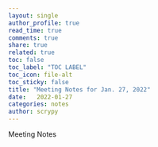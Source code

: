 ```yaml
---
layout: single
author_profile: true
read_time: true
comments: true
share: true
related: true
toc: false
toc_label: "TOC LABEL"
toc_icon: file-alt
toc_sticky: false
title: "Meeting Notes for Jan. 27, 2022"
date:   2022-01-27
categories: notes
author: scrypy
---
```


Meeting Notes
